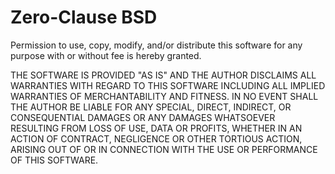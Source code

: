 # Zero-Clause BSD

Permission to use, copy, modify, and/or distribute this software for any purpose with or without fee is hereby granted.

THE SOFTWARE IS PROVIDED "AS IS" AND THE AUTHOR
DISCLAIMS ALL WARRANTIES WITH REGARD TO THIS SOFTWARE
INCLUDING ALL IMPLIED WARRANTIES OF MERCHANTABILITY AND FITNESS.
IN NO EVENT SHALL THE AUTHOR BE LIABLE FOR ANY SPECIAL, DIRECT, INDIRECT,
OR CONSEQUENTIAL DAMAGES OR ANY DAMAGES WHATSOEVER RESULTING FROM LOSS OF USE, DATA OR PROFITS,
WHETHER IN AN ACTION OF CONTRACT, NEGLIGENCE OR OTHER TORTIOUS ACTION,
ARISING OUT OF OR IN CONNECTION WITH THE USE OR PERFORMANCE OF THIS SOFTWARE.
